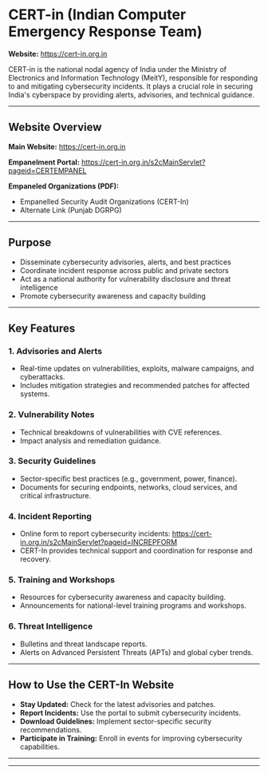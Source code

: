 # CERT-in (Indian Computer Emergency Response Team)

**Website:** https://cert-in.org.in

CERT-in is the national nodal agency of India under the Ministry of Electronics and Information Technology (MeitY), responsible for responding to and mitigating cybersecurity incidents. It plays a crucial role in securing India's cyberspace by providing alerts, advisories, and technical guidance.

---

## Website Overview

**Main Website:**
https://cert-in.org.in

**Empanelment Portal:**
https://cert-in.org.in/s2cMainServlet?pageid=CERTEMPANEL

**Empaneled Organizations (PDF):**
- Empanelled Security Audit Organizations (CERT-In)
- Alternate Link (Punjab DGRPG)

---

## Purpose

- Disseminate cybersecurity advisories, alerts, and best practices
- Coordinate incident response across public and private sectors
- Act as a national authority for vulnerability disclosure and threat intelligence
- Promote cybersecurity awareness and capacity building

----
## Key Features

### 1. Advisories and Alerts
- Real-time updates on vulnerabilities, exploits, malware campaigns, and cyberattacks.
- Includes mitigation strategies and recommended patches for affected systems.

### 2. Vulnerability Notes
- Technical breakdowns of vulnerabilities with CVE references.
- Impact analysis and remediation guidance.

### 3. Security Guidelines
- Sector-specific best practices (e.g., government, power, finance).
- Documents for securing endpoints, networks, cloud services, and critical infrastructure.

### 4. Incident Reporting
- Online form to report cybersecurity incidents:
  https://cert-in.org.in/s2cMainServlet?pageid=INCREPFORM
- CERT-In provides technical support and coordination for response and recovery.

### 5. Training and Workshops
- Resources for cybersecurity awareness and capacity building.
- Announcements for national-level training programs and workshops.

### 6. Threat Intelligence
- Bulletins and threat landscape reports.
- Alerts on Advanced Persistent Threats (APTs) and global cyber trends.

---
## How to Use the CERT-In Website
- **Stay Updated:** Check for the latest advisories and patches.
- **Report Incidents:** Use the portal to submit cybersecurity incidents.
- **Download Guidelines:** Implement sector-specific security recommendations.
- **Participate in Training:** Enroll in events for improving cybersecurity capabilities.

---
---

